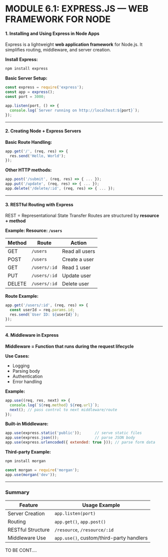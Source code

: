 # MODULE 6.1: EXPRESS.JS — WEB FRAMEWORK FOR NODE

#### 1. Installing and Using Express in Node Apps

Express is a lightweight **web application framework** for Node.js. It simplifies routing, middleware, and server creation.

**Install Express:**

```bash
npm install express
```

**Basic Server Setup:**

```js
const express = require('express');
const app = express();
const port = 3000;

app.listen(port, () => {
  console.log(`Server running on http://localhost:${port}`);
});
```

---

#### 2. Creating Node + Express Servers

**Basic Route Handling:**

```js
app.get('/', (req, res) => {
  res.send('Hello, World');
});
```

**Other HTTP methods:**

```js
app.post('/submit', (req, res) => { ... });
app.put('/update', (req, res) => { ... });
app.delete('/delete/:id', (req, res) => { ... });
```

---

#### 3. RESTful Routing with Express

REST = Representational State Transfer
Routes are structured by **resource + method**

**Example: Resource: `/users`**

| Method | Route        | Action         |
| ------ | ------------ | -------------- |
| GET    | `/users`     | Read all users |
| POST   | `/users`     | Create a user  |
| GET    | `/users/:id` | Read 1 user    |
| PUT    | `/users/:id` | Update user    |
| DELETE | `/users/:id` | Delete user    |

**Route Example:**

```js
app.get('/users/:id', (req, res) => {
  const userId = req.params.id;
  res.send(`User ID: ${userId}`);
});
```

---

#### 4. Middleware in Express

**Middleware = Function that runs during the request lifecycle**

**Use Cases:**

* Logging
* Parsing body
* Authentication
* Error handling

**Example:**

```js
app.use((req, res, next) => {
  console.log(`${req.method} ${req.url}`);
  next(); // pass control to next middleware/route
});
```

**Built-in Middleware:**

```js
app.use(express.static('public'));      // serve static files
app.use(express.json());                // parse JSON body
app.use(express.urlencoded({ extended: true })); // parse form data
```

**Third-party Example:**

```bash
npm install morgan
```

```js
const morgan = require('morgan');
app.use(morgan('dev'));
```

---

### Summary

| Feature           | Usage Example                            |
| ----------------- | ---------------------------------------- |
| Server Creation   | `app.listen(port)`                       |
| Routing           | `app.get()`, `app.post()`                |
| RESTful Structure | `/resource`, `/resource/:id`             |
| Middleware Use    | `app.use()`, custom/third-party handlers |

<footer>TO BE CONT....</footer>

